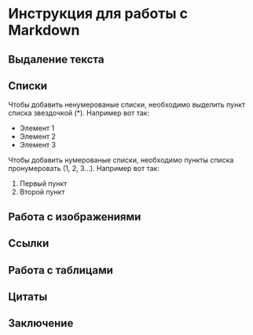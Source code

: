 # Инструкция для работы с Markdown

## Выдаление текста

## Списки

Чтобы добавить ненумерованые списки, необходимо выделить пункт списка звездочкой (*).
Например вот так:

* Элемент 1
* Элемент 2
* Элемент 3

Чтобы добавить нумерованые списки, необходимо пункты списка пронумеровать (1, 2, 3...). Например вот так:

1. Первый пункт
2. Второй пункт

## Работа с изображениями

## Ссылки

## Работа с таблицами

## Цитаты

## Заключение